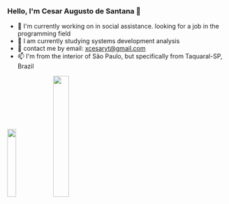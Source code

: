 ### Hello, I'm Cesar Augusto de Santana 👋
- 🔭 I'm currently working on in social assistance. looking for a job in the programming field
- 🌱 I am currently studying systems development analysis
- 👯 contact me by email: xcesaryt@gmail.com
- 📫 I'm from the interior of São Paulo, but specifically from Taquaral-SP, Brazil

<img width="20%" src="https://youwebsolutionz.files.wordpress.com/2021/12/learn-web-designing.gif"> <img width="26.7%" src="https://cdn.dribbble.com/users/2401141/screenshots/5487982/developers-gif-showcase.gif">
